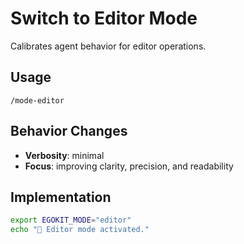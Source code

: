 # Switch to Editor Mode

Calibrates agent behavior for editor operations.

## Usage
`/mode-editor`

## Behavior Changes
- **Verbosity**: minimal
- **Focus**: improving clarity, precision, and readability

## Implementation
```bash
export EGOKIT_MODE="editor"
echo "🎯 Editor mode activated."
```